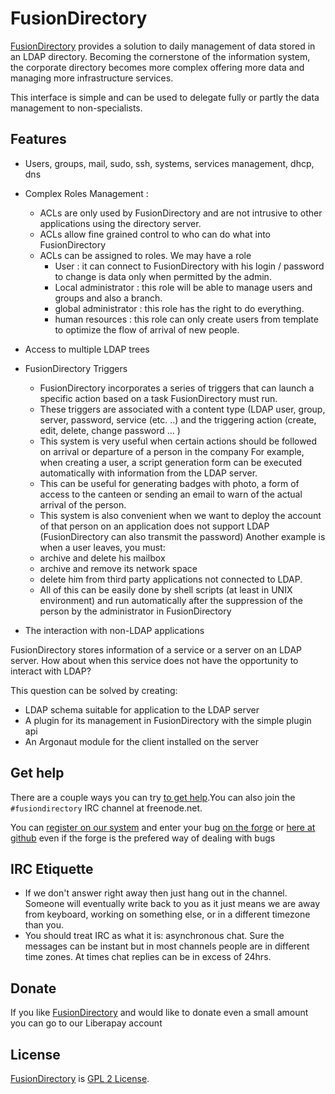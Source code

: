 
# FusionDirectory

[FusionDirectory][FusionDirectory] provides a solution to daily management of data stored in an LDAP directory. Becoming the cornerstone of the information system, the corporate directory becomes more complex offering more data and managing more infrastructure services.

This interface is simple and can be used to delegate fully or partly the data management to non-specialists.

## Features

* Users, groups, mail, sudo, ssh, systems, services management, dhcp, dns 
* Complex Roles Management :
  * ACLs are only used by FusionDirectory and are not intrusive to other applications using the directory server.
  * ACLs allow fine grained control to who can do what into FusionDirectory
  * ACLs can be assigned to roles. We may have a role
    * User : it can connect to FusionDirectory with his login / password to change is data only when permitted by the admin.
    * Local administrator : this role will be able to manage users and groups and also a branch.
    * global administrator : this role has the right to do everything.
    * human resources : this role can only create users from template to optimize the flow of arrival of new people.
* Access to multiple LDAP trees
* FusionDirectory Triggers
  * FusionDirectory incorporates a series of triggers that can launch a specific action based on a task FusionDirectory must run.
  * These triggers are associated with a content type (LDAP user, group, server, password, service (etc. ..) and the triggering action (create, edit, delete, change password … )
  * This system is very useful when certain actions should be followed on arrival or departure of a person in the company For example, when creating a user, a script generation form can be executed automatically with information from the LDAP server.
  * This can be useful for generating badges with photo, a form of access to the canteen or sending an email to warn of the actual arrival of the person.
  * This system is also convenient when we want to deploy the account of that person on an application does not support LDAP (FusionDirectory can also transmit the password) Another example is when a user leaves, you must:
  * archive and delete his mailbox
  * archive and remove its network space
  * delete him from third party applications not connected to LDAP.
  * All of this can be easily done by shell scripts (at least in UNIX environment) and run automatically after the suppression of the person by the administrator in FusionDirectory

* The interaction with non-LDAP applications

FusionDirectory stores information of a service or a server on an LDAP server.
How about when this service does not have the opportunity to interact with LDAP?

This question can be solved by creating:

* LDAP schema suitable for application to the LDAP server
* A plugin for its management in FusionDirectory with the simple plugin api
* An Argonaut module for the client installed on the server

## Get help

There are a couple ways you can try [to get help][get help].You can also join the `#fusiondirectory` IRC channel at freenode.net.

You can [register on our system][register] and enter your bug [on the forge][issues-forge] or [here at github][issues-github] even if the forge is the prefered way of dealing with bugs

## IRC Etiquette

* If we don't answer right away then just hang out in the channel.  Someone will
  eventually write back to you as it just means we are away from keyboard,
  working on something else, or in a different timezone than you.
* You should treat IRC as what it is: asynchronous chat.  Sure the messages can
  be instant but in most channels people are in different time zones.  At times
  chat replies can be in excess of 24hrs.
  
## Donate

If you like [FusionDirectory][FusionDirectory] and would like to donate even a small amount you can go to our Liberapay account
  
## License

[FusionDirectory][FusionDirectory] is  [GPL 2 License](COPYING).

[FusionDirectory]: https://www.fusiondirectory.org/

[get help]: https://www.fusiondirectory.org/contact-us/

[register]: https://register.fusiondirectory.org

[issues-forge]: https://forge.fusiondirectory.org/

[issues-github]: https://github.com/fusiondirectory/fusiondirectory/issues

[donate-liberapay]: https://liberapay.com/fusiondirectory/donate
